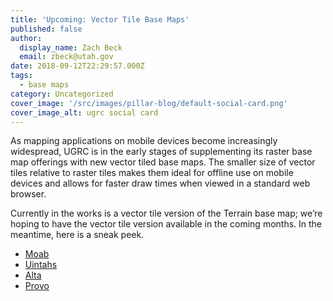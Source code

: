 ```yaml
---
title: 'Upcoming: Vector Tile Base Maps'
published: false
author:
  display_name: Zach Beck
  email: zbeck@utah.gov
date: 2018-09-12T22:29:57.000Z
tags:
  - base maps
category: Uncategorized
cover_image: '/src/images/pillar-blog/default-social-card.png'
cover_image_alt: ugrc social card
---
```


As mapping applications on mobile devices become increasingly widespread, UGRC is in the early stages of supplementing its raster base map offerings with new vector tiled base maps. The smaller size of vector tiles relative to raster tiles makes them ideal for offline use on mobile devices and allows for faster draw times when viewed in a standard web browser.

Currently in the works is a vector tile version of the Terrain base map; we’re hoping to have the vector tile version available in the coming months. In the meantime, here is a sneak peek.

- [Moab](https://drive.google.com/file/d/14gLIkLU32eMvQ4c1Xqk4WifVwLvro_nG/view?usp=sharing)
- [Uintahs](https://drive.google.com/file/d/1quQEGjORMAkWZSdrkiGu_etodK_EuVtk/view?usp=sharing)
- [Alta](https://drive.google.com/file/d/1eOaAvcfwrCfERYTON98rv4dmdp5VAHXE/view?usp=sharing)
- [Provo](https://drive.google.com/file/d/1ZW6VXzOXkKHgyM6e-XZO0y0tLF5dh8Sw/view?usp=sharing)
